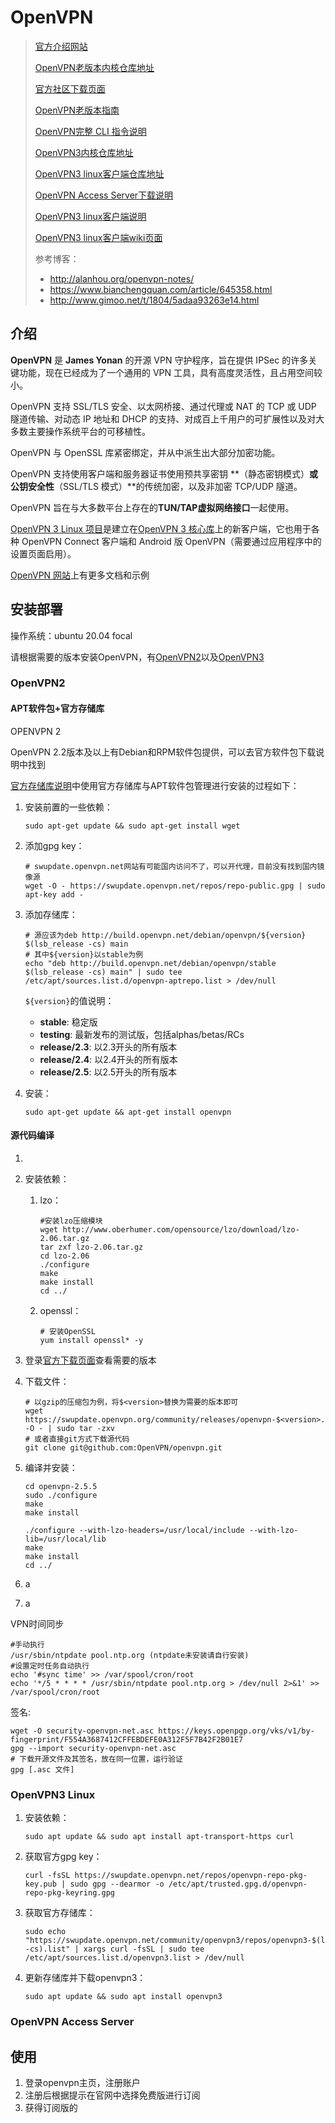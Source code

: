 # OpenVPN

>[官方介绍网站](https://openvpn.net/)
>
>[OpenVPN老版本内核仓库地址](https://github.com/OpenVPN/openvpn)
>
>[官方社区下载页面](https://openvpn.net/index.php/download/community-downloads.html)
>
>[OpenVPN老版本指南](https://openvpn.net/community-resources/how-to)
>
>[OpenVPN完整 CLI 指令说明](https://build.openvpn.net/man/openvpn-2.5/openvpn.8.html)
>
>
>
>[OpenVPN3内核仓库地址](https://github.com/OpenVPN/openvpn3/)
>
>[OpenVPN3 linux客户端仓库地址](https://github.com/OpenVPN/openvpn3-linux)
>
>[OpenVPN Access Server下载说明](https://openvpn.net/download-open-vpn/)
>
>[OpenVPN3 linux客户端说明](https://openvpn.net/cloud-docs/openvpn-3-client-for-linux/)
>
>[OpenVPN3 linux客户端wiki页面](https://community.openvpn.net/openvpn/wiki/OpenVPN3Linux)
>
>
>
>参考博客：
>
>- http://alanhou.org/openvpn-notes/
>- https://www.bianchengquan.com/article/645358.html
>- http://www.gimoo.net/t/1804/5adaa93263e14.html

## 介绍

**OpenVPN** 是 **James Yonan** 的开源 VPN 守护程序，旨在提供 IPSec 的许多关键功能，现在已经成为了一个通用的 VPN 工具，具有高度灵活性，且占用空间较小。

OpenVPN 支持 SSL/TLS 安全、以太网桥接、通过代理或 NAT 的 TCP 或 UDP 隧道传输、对动态 IP 地址和 DHCP 的支持、对成百上千用户的可扩展性以及对大多数主要操作系统平台的可移植性。

OpenVPN 与 OpenSSL 库紧密绑定，并从中派生出大部分加密功能。

OpenVPN 支持使用客户端和服务器证书使用预共享密钥 **（静态密钥模式）**或公钥安全性**（SSL/TLS 模式）**的传统加密，以及非加密 TCP/UDP 隧道。

OpenVPN 旨在与大多数平台上存在的**TUN/TAP虚拟网络接口**一起使用。





[OpenVPN 3 Linux 项目](https://github.com/OpenVPN/openvpn3-linux/)是建立在[OpenVPN 3 核心库](https://github.com/OpenVPN/openvpn3/)上的新客户端，它也用于各种 OpenVPN Connect 客户端和 Android 版 OpenVPN（需要通过应用程序中的设置页面启用）。

[OpenVPN 网站](https://openvpn.net/)上有更多文档和示例

## 安装部署

操作系统：ubuntu 20.04 focal

请根据需要的版本安装OpenVPN，有[OpenVPN2](#OpenVPN2)以及[OpenVPN3](#OpenVPN3)



### OpenVPN2

#### APT软件包+官方存储库



OPENVPN 2

OpenVPN 2.2版本及以上有Debian和RPM软件包提供，可以去官方软件包下载说明中找到

[官方存储库说明](https://community.openvpn.net/openvpn/wiki/OpenvpnSoftwareRepos)中使用官方存储库与APT软件包管理进行安装的过程如下：

1. 安装前置的一些依赖：

   ```shell
   sudo apt-get update && sudo apt-get install wget
   ```

2. 添加gpg key：

   ```shell
   # swupdate.openvpn.net网站有可能国内访问不了，可以开代理，目前没有找到国内镜像源
   wget -O - https://swupdate.openvpn.net/repos/repo-public.gpg | sudo apt-key add -
   ```

3. 添加存储库：

   ```shell
   # 源应该为deb http://build.openvpn.net/debian/openvpn/${version} $(lsb_release -cs) main
   # 其中${version}以stable为例
   echo "deb http://build.openvpn.net/debian/openvpn/stable $(lsb_release -cs) main" | sudo tee /etc/apt/sources.list.d/openvpn-aptrepo.list > /dev/null
   ```

   `${version}`的值说明：

   - **stable**: 稳定版
   - **testing**: 最新发布的测试版，包括alphas/betas/RCs
   - **release/2.3**: 以2.3开头的所有版本
   - **release/2.4**: 以2.4开头的所有版本
   - **release/2.5**: 以2.5开头的所有版本

4. 安装：

   ```shell
   sudo apt-get update && apt-get install openvpn
   ```

   

#### 源代码编译

1. 

2. 安装依赖：

   1. lzo：

      ```shell
      #安装lzo压缩模块
      wget http://www.oberhumer.com/opensource/lzo/download/lzo-2.06.tar.gz
      tar zxf lzo-2.06.tar.gz
      cd lzo-2.06
      ./configure
      make
      make install
      cd ../
      ```

   2. openssl：

      ```shell
      # 安装OpenSSL
      yum install openssl* -y
      ```

      

3. 登录[官方下载页面](https://openvpn.net/index.php/download/community-downloads.html)查看需要的版本

4. 下载文件：

   ```shell
   # 以gzip的压缩包为例，将$<version>替换为需要的版本即可
   wget https://swupdate.openvpn.org/community/releases/openvpn-$<version>.tar.gz -O - | sudo tar -zxv
   # 或者直接git方式下载源代码
   git clone git@github.com:OpenVPN/openvpn.git
   ```

5. 编译并安装：

   ```shell
   cd openvpn-2.5.5
   sudo ./configure
   make
   make install
   
   ./configure --with-lzo-headers=/usr/local/include --with-lzo-lib=/usr/local/lib
   make
   make install
   cd ../
   ```

   

6. a

7. a









VPN时间同步

```shell
#手动执行
/usr/sbin/ntpdate pool.ntp.org (ntpdate未安装请自行安装)
#设置定时任务自动执行
echo '#sync time' >> /var/spool/cron/root
echo '*/5 * * * * /usr/sbin/ntpdate pool.ntp.org > /dev/null 2>&1' >> /var/spool/cron/root
```



签名:

```shell
wget -O security-openvpn-net.asc https://keys.openpgp.org/vks/v1/by-fingerprint/F554A3687412CFFEBDEFE0A312F5F7B42F2B01E7
gpg --import security-openvpn-net.asc
# 下载开源文件及其签名，放在同一位置，运行验证
gpg [.asc 文件]
```



### OpenVPN3 Linux



1. 安装依赖：

   ```shell
   sudo apt update && sudo apt install apt-transport-https curl
   ```

2. 获取官方gpg key：

   ```shell
   curl -fsSL https://swupdate.openvpn.net/repos/openvpn-repo-pkg-key.pub | sudo gpg --dearmor -o /etc/apt/trusted.gpg.d/openvpn-repo-pkg-keyring.gpg
   ```

3. 获取官方存储库：

   ```shell
   sudo echo "https://swupdate.openvpn.net/community/openvpn3/repos/openvpn3-$(lsb_release -cs).list" | xargs curl -fsSL | sudo tee /etc/apt/sources.list.d/openvpn3.list > /dev/null
   ```

4. 更新存储库并下载openvpn3：

   ```shell
   sudo apt update && sudo apt install openvpn3
   ```

   

### OpenVPN Access Server









## 使用

1. 登录openvpn主页，注册账户
2. 注册后根据提示在官网中选择免费版进行订阅
3. 获得订阅版的